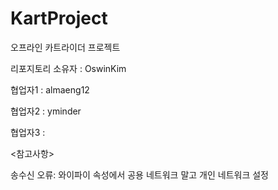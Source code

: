 # KartProject

오프라인 카트라이더 프로젝트

리포지토리 소유자 : OswinKim

협업자1 : almaeng12

협업자2 : yminder

협업자3 : 



<참고사항>

송수신 오류: 와이파이 속성에서 공용 네트워크 말고 개인 네트워크 설정
